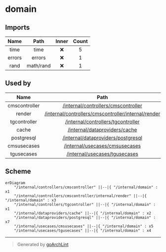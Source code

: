 # domain

## Imports

|  Name  |   Path    | Inner | Count |
|:------:|:---------:|:-----:|:-----:|
|  time  |   time    |  ❌   |   5   |
| errors |  errors   |  ❌   |   1   |
|  rand  | math/rand |  ❌   |   1   |

## Used by

|     Name      |                                                Path                                                 |
|:-------------:|:---------------------------------------------------------------------------------------------------:|
| cmscontroller |                 [/internal/controllers/cmscontroller](controllers/cmscontroller.md)                 |
|    render     | [/internal/controllers/cmscontroller/internal/render](controllers/cmscontroller/internal/render.md) |
| tgcontroller  |                  [/internal/controllers/tgcontroller](controllers/tgcontroller.md)                  |
|     cache     |                       [/internal/dataproviders/cache](dataproviders/cache.md)                       |
|  postgresql   |                  [/internal/dataproviders/postgresql](dataproviders/postgresql.md)                  |
|  cmsusecases  |                      [/internal/usecases/cmsusecases](usecases/cmsusecases.md)                      |
|  tgusecases   |                       [/internal/usecases/tgusecases](usecases/tgusecases.md)                       |

## Scheme

```mermaid
erDiagram
    "/internal/controllers/cmscontroller" ||--|{ "/internal/domain" : x1
    "/internal/controllers/cmscontroller/internal/render" ||--|{ "/internal/domain" : x3
    "/internal/controllers/tgcontroller" ||--|{ "/internal/domain" : x1
    "/internal/dataproviders/cache" ||--|{ "/internal/domain" : x2
    "/internal/dataproviders/postgresql" ||--|{ "/internal/domain" : x7
    "/internal/usecases/cmsusecases" ||--|{ "/internal/domain" : x5
    "/internal/usecases/tgusecases" ||--|{ "/internal/domain" : x4
```

---

> Generated by [goArchLint](https://github.com/gbh007/goarchlint)
